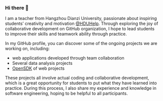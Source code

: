 ### Hi there 👋

I am a teacher from Hangzhou Dianzi University, passionate about inspiring students’ creativity and motivation [@HDUHelp](https://github.com/hduhelp). Through exploring the joy of collaborative development on GitHub organization, I hope to lead students to improve their skills and teamwork ability through practice.

In my GitHub profile, you can discover some of the ongoing projects we are working on, including:

- web applications developed through team collaboration
- Several data analysis projects
- [OpenSDK](https://github.com/hduhelp/api_open_sdk) of web projects

These projects all involve actual coding and collaborative development, which is a great opportunity for students to put what they have learned into practice. During this process, I also share my experience and knowledge in software engineering, hoping to be helpful to all participants.
